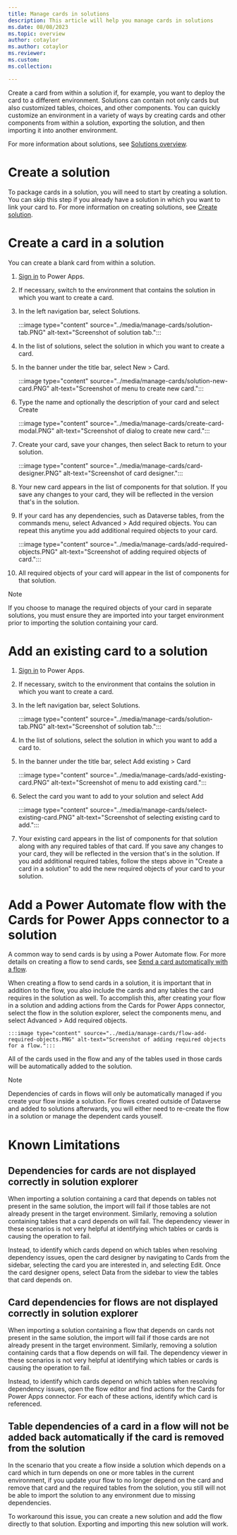```yaml
---
title: Manage cards in solutions
description: This article will help you manage cards in solutions
ms.date: 08/08/2023
ms.topic: overview
author: cotaylor
ms.author: cotaylor
ms.reviewer: 
ms.custom: 
ms.collection: 

---
```


Create a card from within a solution if, for example, you want to deploy the card to a different environment. Solutions can contain not only cards but also customized tables, choices, and other components. You can quickly customize an environment in a variety of ways by creating cards and other components from within a solution, exporting the solution, and then importing it into another environment.

For more information about solutions, see [Solutions overview](https://learn.microsoft.com/en-us/power-apps/maker/data-platform/solutions-overview).

# Create a solution

To package cards in a solution, you will need to start by creating a solution. You can skip this step if you already have a solution in which you want to link your card to. For more information on creating solutions, see [Create solution](https://learn.microsoft.com/en-us/power-apps/maker/data-platform/create-solution).

# Create a card in a solution

You can create a blank card from within a solution.

1. [Sign in](https://make.powerapps.com/?utm_source=padocs&utm_medium=linkinadoc&utm_campaign=referralsfromdoc) to Power Apps.
1. If necessary, switch to the environment that contains the solution in which you want to create a card.
1. In the left navigation bar, select Solutions.

    :::image type="content" source="../media/manage-cards/solution-tab.PNG" alt-text="Screenshot of solution tab.":::

1. In the list of solutions, select the solution in which you want to create a card.
1. In the banner under the title bar, select New > Card.

    :::image type="content" source="../media/manage-cards/solution-new-card.PNG" alt-text="Screenshot of menu to create new card.":::

1. Type the name and optionally the description of your card and select Create

    :::image type="content" source="../media/manage-cards/create-card-modal.PNG" alt-text="Screenshot of dialog to create new card.":::

1. Create your card, save your changes, then select Back to return to your solution.

    :::image type="content" source="../media/manage-cards/card-designer.PNG" alt-text="Screenshot of card designer.":::

1. Your new card appears in the list of components for that solution. If you save any changes to your card, they will be reflected in the version that's in the solution.
1. If your card has any dependencies, such as Dataverse tables, from the commands menu, select Advanced > Add required objects. You can repeat this anytime you add additional required objects to your card.

    :::image type="content" source="../media/manage-cards/add-required-objects.PNG" alt-text="Screenshot of adding required objects of card.":::

1. All required objects of your card will appear in the list of components for that solution.

> [!NOTE]
> If you choose to manage the required objects of your card in separate solutions, you must ensure they are imported into your target environment prior to importing the solution containing your card.

# Add an existing card to a solution

1. [Sign in](https://make.powerapps.com/?utm_source=padocs&utm_medium=linkinadoc&utm_campaign=referralsfromdoc) to Power Apps.
1. If necessary, switch to the environment that contains the solution in which you want to create a card.
1. In the left navigation bar, select Solutions.

    :::image type="content" source="../media/manage-cards/solution-tab.PNG" alt-text="Screenshot of solution tab.":::

1. In the list of solutions, select the solution in which you want to add a card to.
1. In the banner under the title bar, select Add existing > Card

    :::image type="content" source="../media/manage-cards/add-existing-card.PNG" alt-text="Screenshot of menu to add existing card.":::

1. Select the card you want to add to your solution and select Add

    :::image type="content" source="../media/manage-cards/select-existing-card.PNG" alt-text="Screenshot of selecting existing card to add.":::

1. Your existing card appears in the list of components for that solution along with any required tables of that card. If you save any changes to your card, they will be reflected in the version that's in the solution. If you add additional required tables, follow the steps above in "Create a card in a solution" to add the new required objects of your card to your solution.

# Add a Power Automate flow with the Cards for Power Apps connector to a solution

A common way to send cards is by using a Power Automate flow. For more details on creating a flow to send cards, see [Send a card automatically with a flow](https://learn.microsoft.com/en-us/power-apps/cards/send-a-card/send-card-with-flow).

 When creating a flow to send cards in a solution, it is important that in addition to the flow, you also include the cards and any tables the card requires in the solution as well. To accomplish this, after creating your flow in a solution and adding actions from the Cards for Power Apps connector, select the flow in the solution explorer, select the components menu, and select Advanced > Add required objects.
 
    :::image type="content" source="../media/manage-cards/flow-add-required-objects.PNG" alt-text="Screenshot of adding required objects for a flow.":::

All of the cards used in the flow and any of the tables used in those cards will be automatically added to the solution.

> [!NOTE]
> Dependencies of cards in flows will only be automatically managed if you create your flow inside a solution. For flows created outside of Dataverse and added to solutions afterwards, you will either need to re-create the flow in a solution or manage the dependent cards youself.

# Known Limitations

## Dependencies for cards are not displayed correctly in solution explorer

When importing a solution containing a card that depends on tables not present in the same solution, the import will fail if those tables are not already present in the target environment. Similarly, removing a solution containing tables that a card depends on will fail. The dependency viewer in these scenarios is not very helpful at identifying which tables or cards is causing the operation to fail.

Instead, to identify which cards depend on which tables when resolving dependency issues, open the card designer by navigating to Cards from the sidebar, selecting the card you are interested in, and selecting Edit. Once the card designer opens, select Data from the sidebar to view the tables that card depends on.

## Card dependencies for flows are not displayed correctly in solution explorer

When importing a solution containing a flow that depends on cards not present in the same solution, the import will fail if those cards are not already present in the target environment. Similarly, removing a solution containing cards that a flow depends on will fail. The dependency viewer in these scenarios is not very helpful at identifying which tables or cards is causing the operation to fail.

Instead, to identify which cards depend on which tables when resolving dependency issues, open the flow editor and find actions for the Cards for Power Apps connector. For each of these actions, identify which card is referenced.

## Table dependencies of a card in a flow will not be added back automatically if the card is removed from the solution

In the scenario that you create a flow inside a solution which depends on a card which in turn depends on one or more tables in the current environment, if you update your flow to no longer depend on the card and remove that card and the required tables from the solution, you still will not be able to import the solution to any environment due to missing dependencies.

To workaround this issue, you can create a new solution and add the flow directly to that solution. Exporting and importing this new solution will work.